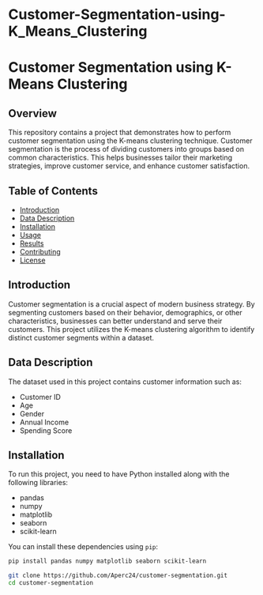 # Customer-Segmentation-using-K_Means_Clustering

# Customer Segmentation using K-Means Clustering

## Overview

This repository contains a project that demonstrates how to perform customer segmentation using the K-means clustering technique. Customer segmentation is the process of dividing customers into groups based on common characteristics. This helps businesses tailor their marketing strategies, improve customer service, and enhance customer satisfaction.

## Table of Contents

- [Introduction](#introduction)
- [Data Description](#data-description)
- [Installation](#installation)
- [Usage](#usage)
- [Results](#results)
- [Contributing](#contributing)
- [License](#license)

## Introduction

Customer segmentation is a crucial aspect of modern business strategy. By segmenting customers based on their behavior, demographics, or other characteristics, businesses can better understand and serve their customers. This project utilizes the K-means clustering algorithm to identify distinct customer segments within a dataset.

## Data Description

The dataset used in this project contains customer information such as:
- Customer ID
- Age
- Gender
- Annual Income
- Spending Score

## Installation

To run this project, you need to have Python installed along with the following libraries:

- pandas
- numpy
- matplotlib
- seaborn
- scikit-learn

You can install these dependencies using `pip`:

```sh
pip install pandas numpy matplotlib seaborn scikit-learn

git clone https://github.com/Aperc24/customer-segmentation.git
cd customer-segmentation

